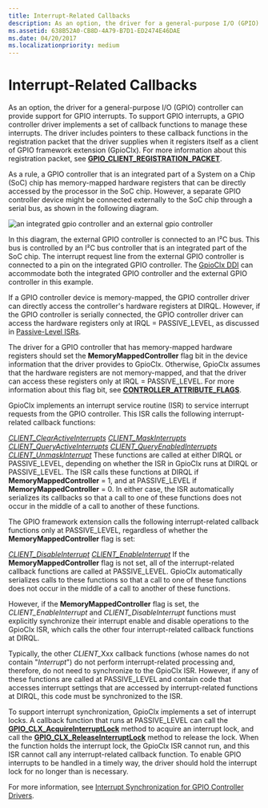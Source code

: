 ```yaml
---
title: Interrupt-Related Callbacks
description: As an option, the driver for a general-purpose I/O (GPIO) controller can provide support for GPIO interrupts.
ms.assetid: 638B52A0-CB8D-4A79-B7D1-ED2474E46DAE
ms.date: 04/20/2017
ms.localizationpriority: medium
---
```


# Interrupt-Related Callbacks


As an option, the driver for a general-purpose I/O (GPIO) controller can provide support for GPIO interrupts. To support GPIO interrupts, a GPIO controller driver implements a set of callback functions to manage these interrupts. The driver includes pointers to these callback functions in the registration packet that the driver supplies when it registers itself as a client of GPIO framework extension (GpioClx). For more information about this registration packet, see [**GPIO\_CLIENT\_REGISTRATION\_PACKET**](/windows-hardware/drivers/ddi/gpioclx/ns-gpioclx-_gpio_client_registration_packet).

As a rule, a GPIO controller that is an integrated part of a System on a Chip (SoC) chip has memory-mapped hardware registers that can be directly accessed by the processor in the SoC chip. However, a separate GPIO controller device might be connected externally to the SoC chip through a serial bus, as shown in the following diagram.

![an integrated gpio controller and an external gpio controller](images/gpioconnects.png)

In this diagram, the external GPIO controller is connected to an I²C bus. This bus is controlled by an I²C bus controller that is an integrated part of the SoC chip. The interrupt request line from the external GPIO controller is connected to a pin on the integrated GPIO controller. The [GpioClx DDI](./gpioclx-ddi.md) can accommodate both the integrated GPIO controller and the external GPIO controller in this example.

If a GPIO controller device is memory-mapped, the GPIO controller driver can directly access the controller's hardware registers at DIRQL. However, if the GPIO controller is serially connected, the GPIO controller driver can access the hardware registers only at IRQL = PASSIVE\_LEVEL, as discussed in [Passive-Level ISRs](./passive-level-isrs.md).

The driver for a GPIO controller that has memory-mapped hardware registers should set the **MemoryMappedController** flag bit in the device information that the driver provides to GpioClx. Otherwise, GpioClx assumes that the hardware registers are not memory-mapped, and that the driver can access these registers only at IRQL = PASSIVE\_LEVEL. For more information about this flag bit, see [**CONTROLLER\_ATTRIBUTE\_FLAGS**](/windows-hardware/drivers/ddi/gpioclx/ns-gpioclx-_controller_attribute_flags).

GpioClx implements an interrupt service routine (ISR) to service interrupt requests from the GPIO controller. This ISR calls the following interrupt-related callback functions:

[*CLIENT\_ClearActiveInterrupts*](/windows-hardware/drivers/ddi/gpioclx/nc-gpioclx-gpio_client_clear_active_interrupts)
[*CLIENT\_MaskInterrupts*](/windows-hardware/drivers/ddi/gpioclx/nc-gpioclx-gpio_client_mask_interrupts)
[*CLIENT\_QueryActiveInterrupts*](/windows-hardware/drivers/ddi/gpioclx/nc-gpioclx-gpio_client_query_active_interrupts)
[*CLIENT\_QueryEnabledInterrupts*](/windows-hardware/drivers/ddi/gpioclx/nc-gpioclx-gpio_client_query_enabled_interrupts)
[*CLIENT\_UnmaskInterrupt*](/windows-hardware/drivers/ddi/gpioclx/nc-gpioclx-gpio_client_unmask_interrupt)
These functions are called at either DIRQL or PASSIVE\_LEVEL, depending on whether the ISR in GpioClx runs at DIRQL or PASSIVE\_LEVEL. The ISR calls these functions at DIRQL if **MemoryMappedController** = 1, and at PASSIVE\_LEVEL if **MemoryMappedController** = 0. In either case, the ISR automatically serializes its callbacks so that a call to one of these functions does not occur in the middle of a call to another of these functions.

The GPIO framework extension calls the following interrupt-related callback functions only at PASSIVE\_LEVEL, regardless of whether the **MemoryMappedController** flag is set:

[*CLIENT\_DisableInterrupt*](/windows-hardware/drivers/ddi/gpioclx/nc-gpioclx-gpio_client_disable_interrupt)
[*CLIENT\_EnableInterrupt*](/windows-hardware/drivers/ddi/gpioclx/nc-gpioclx-gpio_client_enable_interrupt)
If the **MemoryMappedController** flag is not set, all of the interrupt-related callback functions are called at PASSIVE\_LEVEL. GpioClx automatically serializes calls to these functions so that a call to one of these functions does not occur in the middle of a call to another of these functions.

However, if the **MemoryMappedController** flag is set, the *CLIENT\_EnableInterrupt* and *CLIENT\_DisableInterrupt* functions must explicitly synchronize their interrupt enable and disable operations to the GpioClx ISR, which calls the other four interrupt-related callback functions at DIRQL.

Typically, the other <em>CLIENT\_</em>Xxx callback functions (whose names do not contain "*Interrupt*") do not perform interrupt-related processing and, therefore, do not need to synchronize to the GpioClx ISR. However, if any of these functions are called at PASSIVE\_LEVEL and contain code that accesses interrupt settings that are accessed by interrupt-related functions at DIRQL, this code must be synchronized to the ISR.

To support interrupt synchronization, GpioClx implements a set of interrupt locks. A callback function that runs at PASSIVE\_LEVEL can call the [**GPIO\_CLX\_AcquireInterruptLock**](/windows-hardware/drivers/ddi/gpioclx/nf-gpioclx-gpio_clx_acquireinterruptlock) method to acquire an interrupt lock, and call the [**GPIO\_CLX\_ReleaseInterruptLock**](/windows-hardware/drivers/ddi/gpioclx/nf-gpioclx-gpio_clx_releaseinterruptlock) method to release the lock. When the function holds the interrupt lock, the GpioClx ISR cannot run, and this ISR cannot call any interrupt-related callback function. To enable GPIO interrupts to be handled in a timely way, the driver should hold the interrupt lock for no longer than is necessary.

For more information, see [Interrupt Synchronization for GPIO Controller Drivers](./interrupt-synchronization-for-gpio-controller-drivers.md).

 


